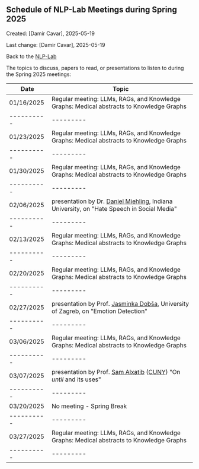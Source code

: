 ## Schedule of NLP-Lab Meetings during Spring 2025

Created: [Damir Cavar], 2025-05-19

Last change: [Damir Cavar], 2025-05-19

Back to the [NLP-Lab](/)

The topics to discuss, papers to read, or presentations to listen to during the Spring 2025 meetings:

| **Date**   | **Topic** |
| ---------- | --------- |
| 01/16/2025 | Regular meeting: LLMs, RAGs, and Knowledge Graphs: Medical abstracts to Knowledge Graphs |
| ---------- | --------- |
| 01/23/2025 | Regular meeting: LLMs, RAGs, and Knowledge Graphs: Medical abstracts to Knowledge Graphs |
| ---------- | --------- |
| 01/30/2025 | Regular meeting: LLMs, RAGs, and Knowledge Graphs: Medical abstracts to Knowledge Graphs |
| ---------- | --------- |
| 02/06/2025 | presentation by Dr. [Daniel Miehling](https://www.linkedin.com/in/daniel-miehling-9aa91a337/), Indiana University, on "Hate Speech in Social Media" |
| ---------- | --------- |
| 02/13/2025 | Regular meeting: LLMs, RAGs, and Knowledge Graphs: Medical abstracts to Knowledge Graphs |
| ---------- | --------- |
| 02/20/2025 | Regular meeting: LLMs, RAGs, and Knowledge Graphs: Medical abstracts to Knowledge Graphs |
| ---------- | --------- |
| 02/27/2025 | presentation by Prof. [Jasminka Dobša](https://www.foi.unizg.hr/en/staff/jasminka.dobsa), University of Zagreb, on "Emotion Detection" |
| ---------- | --------- |
| 03/06/2025 | Regular meeting: LLMs, RAGs, and Knowledge Graphs: Medical abstracts to Knowledge Graphs |
| ---------- | --------- |
| 03/07/2025 | presentation by Prof. [Sam Alxatib](https://alxatib.commons.gc.cuny.edu/) ([CUNY](https://www.gc.cuny.edu/)) "On *until* and its uses" |
| ---------- | --------- |
| 03/20/2025 | No meeting - Spring Break |
| ---------- | --------- |
| 03/27/2025 | Regular meeting: LLMs, RAGs, and Knowledge Graphs: Medical abstracts to Knowledge Graphs |
| ---------- | --------- |
